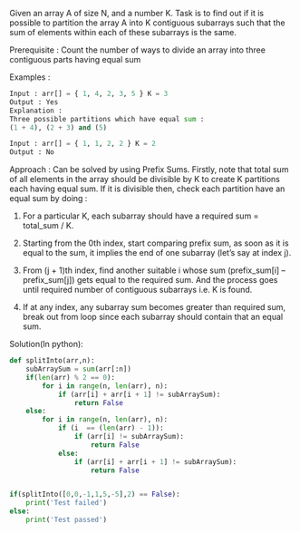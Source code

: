 Given an array A of size N, and a number K. Task is to find out if it is possible to partition the array A into K contiguous subarrays such that the sum of elements within each of these subarrays is the same.

Prerequisite : Count the number of ways to divide an array into three contiguous parts having equal sum

Examples :
```python
Input : arr[] = { 1, 4, 2, 3, 5 } K = 3
Output : Yes
Explanation :
Three possible partitions which have equal sum : 
(1 + 4), (2 + 3) and (5)

Input : arr[] = { 1, 1, 2, 2 } K = 2
Output : No
```
Approach :
Can be solved by using Prefix Sums. Firstly, note that total sum of all elements in the array should be divisible by K to create K partitions each having equal sum. If it is divisible then, check each partition have an equal sum by doing :
1. For a particular K, each subarray should have a required sum = total_sum / K.

2. Starting from the 0th index, start comparing prefix sum, as soon as
it is equal to the sum, it implies the end of one subarray (let’s say at index j).

3. From (j + 1)th index, find another suitable i whose sum (prefix_sum[i] –
prefix_sum[j]) gets equal to the required sum. And the process goes until
required number of contiguous subarrays i.e. K is found.

4. If at any index, any subarray sum becomes greater than required sum, break out
from loop since each subarray should contain that an equal sum.

Solution(In python):
```python
def splitInto(arr,n):
    subArraySum = sum(arr[:n])
    if(len(arr) % 2 == 0):
        for i in range(n, len(arr), n):
            if (arr[i] + arr[i + 1] != subArraySum):
                return False
    else:
        for i in range(n, len(arr), n):
            if (i  == (len(arr) - 1)):
                if (arr[i] != subArraySum):
                    return False
            else:
                if (arr[i] + arr[i + 1] != subArraySum):
                    return False


if(splitInto([0,0,-1,1,5,-5],2) == False):
    print('Test failed')
else:
    print('Test passed')

```
